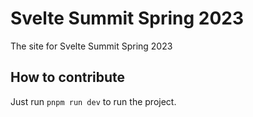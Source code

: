 # Svelte Summit Spring 2023

The site for Svelte Summit Spring 2023

## How to contribute

Just run `pnpm run dev` to run the project.
